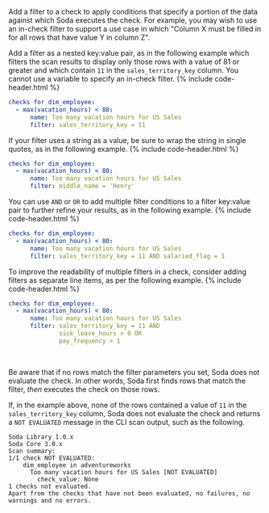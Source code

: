 Add a filter to a check to apply conditions that specify a portion of the data against which Soda executes the check. For example, you may wish to use an in-check filter to support a use case in which "Column X must be filled in for all rows that have value Y in column Z".

Add a filter as a nested key:value pair, as in the following example which filters the scan results to display only those rows with a value of 81 or greater and which contain `11` in the `sales_territory_key` column. You cannot use a variable to specify an in-check filter.
{% include code-header.html %}
```yaml
checks for dim_employee:
  - max(vacation_hours) < 80:
      name: Too many vacation hours for US Sales
      filter: sales_territory_key = 11
```

If your filter uses a string as a value, be sure to wrap the string in single quotes, as in the following example.
{% include code-header.html %}
```yaml
checks for dim_employee:
  - max(vacation_hours) < 80:
      name: Too many vacation hours for US Sales
      filter: middle_name = 'Henry'
```


You can use `AND` or `OR` to add multiple filter conditions to a filter key:value pair to further refine your results, as in the following example.
{% include code-header.html %}
```yaml
checks for dim_employee:
  - max(vacation_hours) < 80:
      name: Too many vacation hours for US Sales
      filter: sales_territory_key = 11 AND salaried_flag = 1
```

To improve the readability of multiple filters in a check, consider adding filters as separate line items, as per the following example.
{% include code-header.html %}
```yaml
checks for dim_employee:
  - max(vacation_hours) < 80:
      name: Too many vacation hours for US Sales
      filter: sales_territory_key = 11 AND 
              sick_leave_hours > 0 OR
              pay_frequency > 1
```
<br />

Be aware that if no rows match the filter parameters you set, Soda does not evaluate the check. In other words, Soda first finds rows that match the filter, *then* executes the check on those rows. 

If, in the example above, none of the rows contained a value of `11` in the `sales_territory_key` column, Soda does not evaluate the check and returns a `NOT EVALUATED` message in the CLI scan output, such as the following.

```shell
Soda Library 1.0.x
Soda Core 3.0.x
Scan summary:
1/1 check NOT EVALUATED: 
    dim_employee in adventureworks
      Too many vacation hours for US Sales [NOT EVALUATED]
        check_value: None
1 checks not evaluated.
Apart from the checks that have not been evaluated, no failures, no warnings and no errors.
```